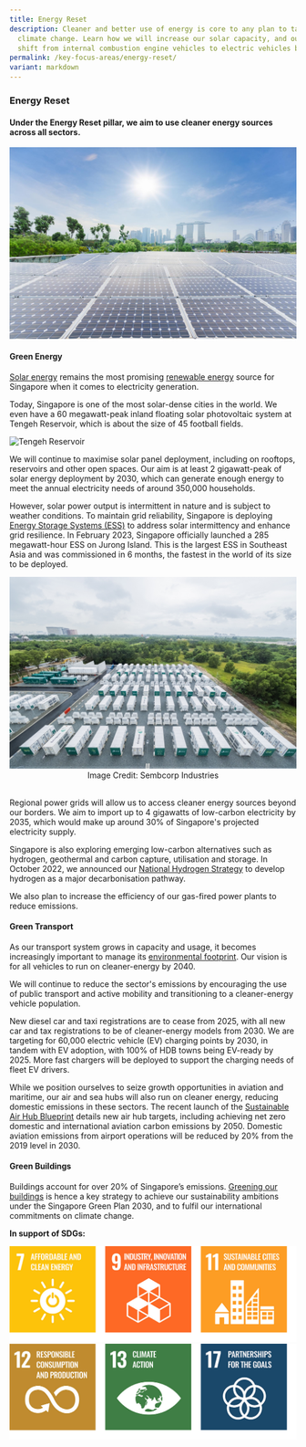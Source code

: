 ```yaml
---
title: Energy Reset
description: Cleaner and better use of energy is core to any plan to tackle
  climate change. Learn how we will increase our solar capacity, and our aim to
  shift from internal combustion engine vehicles to electric vehicles by 2040.
permalink: /key-focus-areas/energy-reset/
variant: markdown
---
```

### Energy Reset

#### Under the Energy Reset pillar, we aim to use cleaner energy sources across all sectors.

<img src="/images/framework/framework_energyreset.jpg" alt="Energy Reset"> 
 
#### Green Energy
 
[Solar energy](https://www.ema.gov.sg/energy-supply-switch-solar.aspx) remains the most promising [renewable energy](https://www.ema.gov.sg/Renewable_Energy.aspx) source for Singapore when it comes to electricity generation. 
 
Today, Singapore is one of the most solar-dense cities in the world. We even have a 60 megawatt-peak inland floating solar photovoltaic system at Tengeh Reservoir, which is about the size of 45 football fields.

<img src="/images/framework/min%20visit%20to%20tengeh-5.jpg" alt="Tengeh Reservoir"> 
 
We will continue to maximise solar panel deployment, including on rooftops, reservoirs and other open spaces. Our aim is at least 2 gigawatt-peak of solar energy deployment by 2030, which can generate enough energy to meet the annual electricity needs of around 350,000 households. 

However, solar power output is intermittent in nature and is subject to weather conditions. To maintain grid reliability, Singapore is deploying [Energy Storage Systems (ESS)](https://www.ema.gov.sg/energy-storage-system.aspx) to address solar intermittency and enhance grid resilience. In February 2023, Singapore officially launched a 285 megawatt-hour ESS on Jurong Island. This is the largest ESS in Southeast Asia and was commissioned in 6 months, the fastest in the world of its size to be deployed. 

<img src="/images/framework/sembcorp%20banyan%20energy%20storage%20system%20-%2003.jpg" alt="ESS"> 

<div align="center">Image Credit: Sembcorp Industries</div>  
&nbsp;

Regional power grids will allow us to access cleaner energy sources beyond our borders. We aim to import up to 4 gigawatts of low-carbon electricity by 2035, which would make up around 30% of Singapore's projected electricity supply.

Singapore is also exploring emerging low-carbon alternatives such as hydrogen, geothermal and carbon capture, utilisation and storage. In October 2022, we announced our [National Hydrogen Strategy](https://www.mti.gov.sg/Industries/Hydrogen) to develop hydrogen as a major decarbonisation pathway.

We also plan to increase the efficiency of our gas-fired power plants to reduce emissions. 
 
#### Green Transport
 
As our transport system grows in capacity and usage, it becomes increasingly important to manage its [environmental footprint](https://www.mot.gov.sg/what-we-do/green-transport). Our vision is for all vehicles to run on cleaner-energy by 2040. 

We will continue to reduce the sector's emissions by encouraging the use of public transport and active mobility and transitioning to a cleaner-energy vehicle population.

New diesel car and taxi registrations are to cease from 2025, with all new car and tax registrations to be of cleaner-energy models from 2030. We are targeting for 60,000 electric vehicle (EV) charging points by 2030, in tandem with EV adoption, with 100% of HDB towns being EV-ready by 2025. More fast chargers will be deployed to support the charging needs of fleet EV drivers.
 
While we position ourselves to seize growth opportunities in aviation and maritime, our air and sea hubs will also run on cleaner energy, reducing domestic emissions in these sectors. The recent launch of the <a href="https://www.caas.gov.sg/docs/default-source/docs---so/singapore-sustainable-air-hub-blueprint.pdf">Sustainable Air Hub Blueprint</a> details new air hub targets, including achieving net zero domestic and international aviation carbon emissions by 2050. Domestic aviation emissions from airport operations will be reduced by 20% from the 2019 level in 2030.

#### Green Buildings
 
Buildings account for over 20% of Singapore’s emissions. [Greening our buildings](https://www.mnd.gov.sg/our-work/greening-our-home/singapore-green-building-masterplan) is hence a key strategy to achieve our sustainability ambitions under the Singapore Green Plan 2030, and to fulfil our international commitments on climate change.

**In support of SDGs:**

<div class="sdg-container">
	<img class="sdg-image" src="/images/framework/energyreset_01.jpg" alt="7 9 11">
	<img class="sdg-image" src="/images/framework/energyreset_02.jpg" alt="12 13 17">
</div>